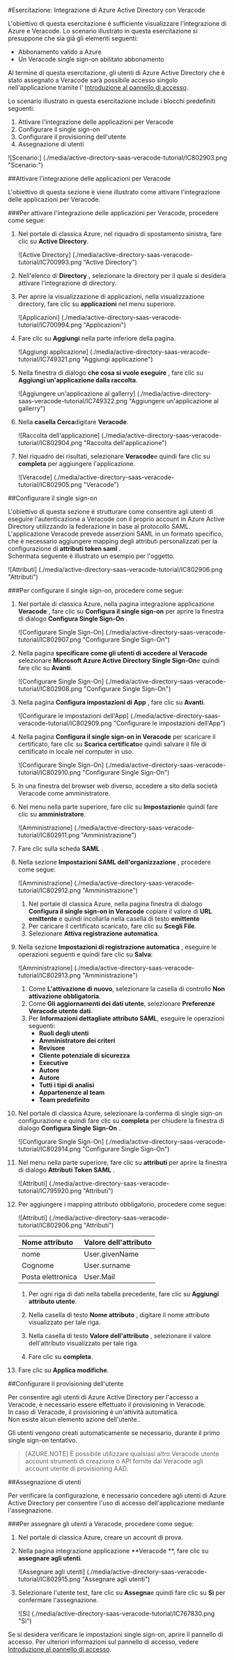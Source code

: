 <properties 
    pageTitle="Esercitazione: Integrazione di Azure Active Directory con Veracode | Microsoft Azure" 
    description="Ecco come utilizzare Veracode con Azure Active Directory per consentire il single sign-on, il provisioning automatico e altro." 
    services="active-directory" 
    authors="jeevansd"  
    documentationCenter="na" 
    manager="femila"/>
<tags 
    ms.service="active-directory" 
    ms.devlang="na" 
    ms.topic="article" 
    ms.tgt_pltfrm="na" 
    ms.workload="identity" 
    ms.date="09/11/2016" 
    ms.author="jeedes" />

#<a name="tutorial-azure-active-directory-integration-with-veracode"></a>Esercitazione: Integrazione di Azure Active Directory con Veracode
  
L'obiettivo di questa esercitazione è sufficiente visualizzare l'integrazione di Azure e Veracode. Lo scenario illustrato in questa esercitazione si presuppone che sia già gli elementi seguenti:

-   Abbonamento valido a Azure
-   Un Veracode single sign-on abilitato abbonamento
  
Al termine di questa esercitazione, gli utenti di Azure Active Directory che è stato assegnato a Veracode sarà possibile accesso singolo nell'applicazione tramite l' [Introduzione al pannello di accesso](active-directory-saas-access-panel-introduction.md).
  
Lo scenario illustrato in questa esercitazione include i blocchi predefiniti seguenti:

1.  Attivare l'integrazione delle applicazioni per Veracode
2.  Configurare il single sign-on
3.  Configurare il provisioning dell'utente
4.  Assegnazione di utenti

![Scenario:] (./media/active-directory-saas-veracode-tutorial/IC802903.png "Scenario:")

##<a name="enabling-the-application-integration-for-veracode"></a>Attivare l'integrazione delle applicazioni per Veracode
  
L'obiettivo di questa sezione è viene illustrato come attivare l'integrazione delle applicazioni per Veracode.

###<a name="to-enable-the-application-integration-for-veracode-perform-the-following-steps"></a>Per attivare l'integrazione delle applicazioni per Veracode, procedere come segue:

1.  Nel portale di classica Azure, nel riquadro di spostamento sinistra, fare clic su **Active Directory**.

    ![Active Directory] (./media/active-directory-saas-veracode-tutorial/IC700993.png "Active Directory")

2.  Nell'elenco di **Directory** , selezionare la directory per il quale si desidera attivare l'integrazione di directory.

3.  Per aprire la visualizzazione di applicazioni, nella visualizzazione directory, fare clic su **applicazioni** nel menu superiore.

    ![Applicazioni] (./media/active-directory-saas-veracode-tutorial/IC700994.png "Applicazioni")

4.  Fare clic su **Aggiungi** nella parte inferiore della pagina.

    ![Aggiungi applicazione] (./media/active-directory-saas-veracode-tutorial/IC749321.png "Aggiungi applicazione")

5.  Nella finestra di dialogo **che cosa si vuole eseguire** , fare clic su **Aggiungi un'applicazione dalla raccolta**.

    ![Aggiungere un'applicazione al gallerry] (./media/active-directory-saas-veracode-tutorial/IC749322.png "Aggiungere un'applicazione al gallerry")

6.  Nella **casella Cerca**digitare **Veracode**.

    ![Raccolta dell'applicazione] (./media/active-directory-saas-veracode-tutorial/IC802904.png "Raccolta dell'applicazione")

7.  Nel riquadro dei risultati, selezionare **Veracode**e quindi fare clic su **completa** per aggiungere l'applicazione.

    ![Veracode] (./media/active-directory-saas-veracode-tutorial/IC802905.png "Veracode")

##<a name="configuring-single-sign-on"></a>Configurare il single sign-on
  
L'obiettivo di questa sezione è strutturare come consentire agli utenti di eseguire l'autenticazione a Veracode con il proprio account in Azure Active Directory utilizzando la federazione in base al protocollo SAML.  
L'applicazione Veracode prevede asserzioni SAML in un formato specifico, che è necessario aggiungere mapping degli attributi personalizzati per la configurazione di **attributi token saml** .  
Schermata seguente è illustrato un esempio per l'oggetto.

![Attributi] (./media/active-directory-saas-veracode-tutorial/IC802906.png "Attributi")

###<a name="to-configure-single-sign-on-perform-the-following-steps"></a>Per configurare il single sign-on, procedere come segue:

1.  Nel portale di classica Azure, nella pagina integrazione applicazione **Veracode** , fare clic su **Configura il single sign-on** per aprire la finestra di dialogo **Configura Single Sign-On** .

    ![Configurare Single Sign-On] (./media/active-directory-saas-veracode-tutorial/IC802907.png "Configurare Single Sign-On")

2.  Nella pagina **specificare come gli utenti di accedere al Veracode** selezionare **Microsoft Azure Active Directory Single Sign-On**e quindi fare clic su **Avanti**.

    ![Configurare Single Sign-On] (./media/active-directory-saas-veracode-tutorial/IC802908.png "Configurare Single Sign-On")

3.  Nella pagina **Configura impostazioni di App** , fare clic su **Avanti**.

    ![Configurare le impostazioni dell'App] (./media/active-directory-saas-veracode-tutorial/IC802909.png "Configurare le impostazioni dell'App")

4.  Nella pagina **Configura il single sign-on in Veracode** per scaricare il certificato, fare clic su **Scarica certificato**e quindi salvare il file di certificato in locale nel computer in uso.

    ![Configurare Single Sign-On] (./media/active-directory-saas-veracode-tutorial/IC802910.png "Configurare Single Sign-On")

5.  In una finestra del browser web diverso, accedere a sito della società Veracode come amministratore.

6.  Nel menu nella parte superiore, fare clic su **Impostazioni**e quindi fare clic su **amministratore**.

    ![Amministrazione] (./media/active-directory-saas-veracode-tutorial/IC802911.png "Amministrazione")

7.  Fare clic sulla scheda **SAML** .

8.  Nella sezione **Impostazioni SAML dell'organizzazione** , procedere come segue:

    ![Amministrazione] (./media/active-directory-saas-veracode-tutorial/IC802912.png "Amministrazione")

    1.  Nel portale di classica Azure, nella pagina finestra di dialogo **Configura il single sign-on in Veracode** copiare il valore di **URL emittente** e quindi incollarla nella casella di testo **emittente**
    2.  Per caricare il certificato scaricato, fare clic su **Scegli File**.
    3.  Selezionare **Attiva registrazione automatica**.

9.  Nella sezione **Impostazioni di registrazione automatica** , eseguire le operazioni seguenti e quindi fare clic su **Salva**:

    ![Amministrazione] (./media/active-directory-saas-veracode-tutorial/IC802913.png "Amministrazione")

    1.  Come **L'attivazione di nuovo**, selezionare la casella di controllo **Non attivazione obbligatoria**.
    2.  Come **Gli aggiornamenti dei dati utente**, selezionare **Preferenze Veracode utente dati**.
    3.  Per **Informazioni dettagliate attributo SAML**, eseguire le operazioni seguenti:
        -   **Ruoli degli utenti**
        -   **Amministratore dei criteri**
        -   **Revisore**
        -   **Cliente potenziale di sicurezza**
        -   **Executive**
        -   **Autore**
        -   **Autore**
        -   **Tutti i tipi di analisi**
        -   **Appartenenze al team**
        -   **Team predefinito**

10. Nel portale di classica Azure, selezionare la conferma di single sign-on configurazione e quindi fare clic su **completa** per chiudere la finestra di dialogo **Configura Single Sign-On** .

    ![Configurare Single Sign-On] (./media/active-directory-saas-veracode-tutorial/IC802914.png "Configurare Single Sign-On")

11. Nel menu nella parte superiore, fare clic su **attributi** per aprire la finestra di dialogo **Attributi Token SAML** .

    ![Attributi] (./media/active-directory-saas-veracode-tutorial/IC795920.png "Attributi")

12. Per aggiungere i mapping attributo obbligatorio, procedere come segue:

    ![Attributi] (./media/active-directory-saas-veracode-tutorial/IC802906.png "Attributi")

  	| Nome attributo | Valore dell'attributo |
  	|:---------------|:----------------|
  	| nome      | User.givenName  |
  	| Cognome       | User.surname    |
  	| Posta elettronica          | User.Mail       |

    1.  Per ogni riga di dati nella tabella precedente, fare clic su **Aggiungi attributo utente**.
    
    2.  Nella casella di testo **Nome attributo** , digitare il nome attributo visualizzato per tale riga.

    3.  Nella casella di testo **Valore dell'attributo** , selezionare il valore dell'attributo visualizzato per tale riga.

    4.  Fare clic su **completa**.

13. Fare clic su **Applica modifiche**.

##<a name="configuring-user-provisioning"></a>Configurare il provisioning dell'utente
  
Per consentire agli utenti di Azure Active Directory per l'accesso a Veracode, è necessario essere effettuato il provisioning in Veracode.  
In caso di Veracode, il provisioning è un'attività automatica.  
Non esiste alcun elemento azione dell'utente..
  
Gli utenti vengono creati automaticamente se necessario, durante il primo single sign-on tentativo.

>[AZURE.NOTE] È possibile utilizzare qualsiasi altro Veracode utente account strumenti di creazione o API fornite dal Veracode agli account utente di provisioning AAD.

##<a name="assigning-users"></a>Assegnazione di utenti
  
Per verificare la configurazione, è necessario concedere agli utenti di Azure Active Directory per consentire l'uso di accesso dell'applicazione mediante l'assegnazione.

###<a name="to-assign-users-to-veracode-perform-the-following-steps"></a>Per assegnare gli utenti a Veracode, procedere come segue:

1.  Nel portale di classica Azure, creare un account di prova.

2.  Nella pagina integrazione applicazione **Veracode **, fare clic su **assegnare agli utenti**.

    ![Assegnare agli utenti] (./media/active-directory-saas-veracode-tutorial/IC802915.png "Assegnare agli utenti")

3.  Selezionare l'utente test, fare clic su **Assegna**e quindi fare clic su **Sì** per confermare l'assegnazione.

    ![Sì] (./media/active-directory-saas-veracode-tutorial/IC767830.png "Sì")
  
Se si desidera verificare le impostazioni single sign-on, aprire il pannello di accesso. Per ulteriori informazioni sul pannello di accesso, vedere [Introduzione al pannello di accesso](active-directory-saas-access-panel-introduction.md).